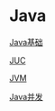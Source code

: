 # Java



[Java基础](Java%E5%9F%BA%E7%A1%80/Java%E5%9F%BA%E7%A1%80.md)

[JUC](JUC/JUC.md)

[JVM](JVM/JVM.md)



[Java并发](Java%E5%B9%B6%E5%8F%91/Java%E5%B9%B6%E5%8F%91.md)

